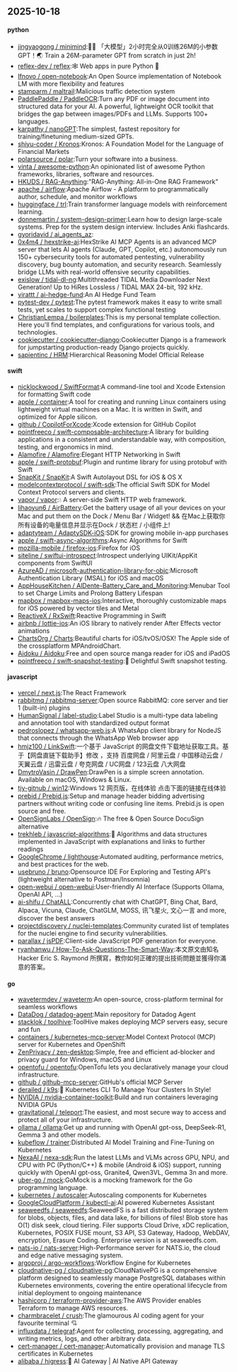 ## 2025-10-18

#### python
* [jingyaogong / minimind](https://github.com/jingyaogong/minimind):🚀🚀 「大模型」2小时完全从0训练26M的小参数GPT！🌏 Train a 26M-parameter GPT from scratch in just 2h!
* [reflex-dev / reflex](https://github.com/reflex-dev/reflex):🕸️ Web apps in pure Python 🐍
* [lfnovo / open-notebook](https://github.com/lfnovo/open-notebook):An Open Source implementation of Notebook LM with more flexibility and features
* [stamparm / maltrail](https://github.com/stamparm/maltrail):Malicious traffic detection system
* [PaddlePaddle / PaddleOCR](https://github.com/PaddlePaddle/PaddleOCR):Turn any PDF or image document into structured data for your AI. A powerful, lightweight OCR toolkit that bridges the gap between images/PDFs and LLMs. Supports 100+ languages.
* [karpathy / nanoGPT](https://github.com/karpathy/nanoGPT):The simplest, fastest repository for training/finetuning medium-sized GPTs.
* [shiyu-coder / Kronos](https://github.com/shiyu-coder/Kronos):Kronos: A Foundation Model for the Language of Financial Markets
* [polarsource / polar](https://github.com/polarsource/polar):Turn your software into a business.
* [vinta / awesome-python](https://github.com/vinta/awesome-python):An opinionated list of awesome Python frameworks, libraries, software and resources.
* [HKUDS / RAG-Anything](https://github.com/HKUDS/RAG-Anything):"RAG-Anything: All-in-One RAG Framework"
* [apache / airflow](https://github.com/apache/airflow):Apache Airflow - A platform to programmatically author, schedule, and monitor workflows
* [huggingface / trl](https://github.com/huggingface/trl):Train transformer language models with reinforcement learning.
* [donnemartin / system-design-primer](https://github.com/donnemartin/system-design-primer):Learn how to design large-scale systems. Prep for the system design interview. Includes Anki flashcards.
* [gyoridavid / ai_agents_az](https://github.com/gyoridavid/ai_agents_az):
* [0x4m4 / hexstrike-ai](https://github.com/0x4m4/hexstrike-ai):HexStrike AI MCP Agents is an advanced MCP server that lets AI agents (Claude, GPT, Copilot, etc.) autonomously run 150+ cybersecurity tools for automated pentesting, vulnerability discovery, bug bounty automation, and security research. Seamlessly bridge LLMs with real-world offensive security capabilities.
* [exislow / tidal-dl-ng](https://github.com/exislow/tidal-dl-ng):Multithreaded TIDAL Media Downloader Next Generation! Up to HiRes Lossless / TIDAL MAX 24-bit, 192 kHz.
* [virattt / ai-hedge-fund](https://github.com/virattt/ai-hedge-fund):An AI Hedge Fund Team
* [pytest-dev / pytest](https://github.com/pytest-dev/pytest):The pytest framework makes it easy to write small tests, yet scales to support complex functional testing
* [ChristianLempa / boilerplates](https://github.com/ChristianLempa/boilerplates):This is my personal template collection. Here you'll find templates, and configurations for various tools, and technologies.
* [cookiecutter / cookiecutter-django](https://github.com/cookiecutter/cookiecutter-django):Cookiecutter Django is a framework for jumpstarting production-ready Django projects quickly.
* [sapientinc / HRM](https://github.com/sapientinc/HRM):Hierarchical Reasoning Model Official Release

#### swift
* [nicklockwood / SwiftFormat](https://github.com/nicklockwood/SwiftFormat):A command-line tool and Xcode Extension for formatting Swift code
* [apple / container](https://github.com/apple/container):A tool for creating and running Linux containers using lightweight virtual machines on a Mac. It is written in Swift, and optimized for Apple silicon.
* [github / CopilotForXcode](https://github.com/github/CopilotForXcode):Xcode extension for GitHub Copilot
* [pointfreeco / swift-composable-architecture](https://github.com/pointfreeco/swift-composable-architecture):A library for building applications in a consistent and understandable way, with composition, testing, and ergonomics in mind.
* [Alamofire / Alamofire](https://github.com/Alamofire/Alamofire):Elegant HTTP Networking in Swift
* [apple / swift-protobuf](https://github.com/apple/swift-protobuf):Plugin and runtime library for using protobuf with Swift
* [SnapKit / SnapKit](https://github.com/SnapKit/SnapKit):A Swift Autolayout DSL for iOS & OS X
* [modelcontextprotocol / swift-sdk](https://github.com/modelcontextprotocol/swift-sdk):The official Swift SDK for Model Context Protocol servers and clients.
* [vapor / vapor](https://github.com/vapor/vapor):💧 A server-side Swift HTTP web framework.
* [lihaoyun6 / AirBattery](https://github.com/lihaoyun6/AirBattery):Get the battery usage of all your devices on your Mac and put them on the Dock / Menu Bar / Widget! && 在Mac上获取你所有设备的电量信息并显示在Dock / 状态栏 / 小组件上!
* [adaptyteam / AdaptySDK-iOS](https://github.com/adaptyteam/AdaptySDK-iOS):SDK for growing mobile in-app purchases
* [apple / swift-async-algorithms](https://github.com/apple/swift-async-algorithms):Async Algorithms for Swift
* [mozilla-mobile / firefox-ios](https://github.com/mozilla-mobile/firefox-ios):Firefox for iOS
* [siteline / swiftui-introspect](https://github.com/siteline/swiftui-introspect):Introspect underlying UIKit/AppKit components from SwiftUI
* [AzureAD / microsoft-authentication-library-for-objc](https://github.com/AzureAD/microsoft-authentication-library-for-objc):Microsoft Authentication Library (MSAL) for iOS and macOS
* [AppHouseKitchen / AlDente-Battery_Care_and_Monitoring](https://github.com/AppHouseKitchen/AlDente-Battery_Care_and_Monitoring):Menubar Tool to set Charge Limits and Prolong Battery Lifespan
* [mapbox / mapbox-maps-ios](https://github.com/mapbox/mapbox-maps-ios):Interactive, thoroughly customizable maps for iOS powered by vector tiles and Metal
* [ReactiveX / RxSwift](https://github.com/ReactiveX/RxSwift):Reactive Programming in Swift
* [airbnb / lottie-ios](https://github.com/airbnb/lottie-ios):An iOS library to natively render After Effects vector animations
* [ChartsOrg / Charts](https://github.com/ChartsOrg/Charts):Beautiful charts for iOS/tvOS/OSX! The Apple side of the crossplatform MPAndroidChart.
* [Aidoku / Aidoku](https://github.com/Aidoku/Aidoku):Free and open source manga reader for iOS and iPadOS
* [pointfreeco / swift-snapshot-testing](https://github.com/pointfreeco/swift-snapshot-testing):📸 Delightful Swift snapshot testing.

#### javascript
* [vercel / next.js](https://github.com/vercel/next.js):The React Framework
* [rabbitmq / rabbitmq-server](https://github.com/rabbitmq/rabbitmq-server):Open source RabbitMQ: core server and tier 1 (built-in) plugins
* [HumanSignal / label-studio](https://github.com/HumanSignal/label-studio):Label Studio is a multi-type data labeling and annotation tool with standardized output format
* [pedroslopez / whatsapp-web.js](https://github.com/pedroslopez/whatsapp-web.js):A WhatsApp client library for NodeJS that connects through the WhatsApp Web browser app
* [hmjz100 / LinkSwift](https://github.com/hmjz100/LinkSwift):一个基于 JavaScript 的网盘文件下载地址获取工具。基于【网盘直链下载助手】修改 ，支持 百度网盘 / 阿里云盘 / 中国移动云盘 / 天翼云盘 / 迅雷云盘 / 夸克网盘 / UC网盘 / 123云盘 八大网盘
* [DmytroVasin / DrawPen](https://github.com/DmytroVasin/DrawPen):DrawPen is a simple screen annotation. Available on macOS, Windows & Linux.
* [tjy-gitnub / win12](https://github.com/tjy-gitnub/win12):Windows 12 网页版，在线体验 点击下面的链接在线体验
* [prebid / Prebid.js](https://github.com/prebid/Prebid.js):Setup and manage header bidding advertising partners without writing code or confusing line items. Prebid.js is open source and free.
* [OpenSignLabs / OpenSign](https://github.com/OpenSignLabs/OpenSign):🔥 The free & Open Source DocuSign alternative
* [trekhleb / javascript-algorithms](https://github.com/trekhleb/javascript-algorithms):📝 Algorithms and data structures implemented in JavaScript with explanations and links to further readings
* [GoogleChrome / lighthouse](https://github.com/GoogleChrome/lighthouse):Automated auditing, performance metrics, and best practices for the web.
* [usebruno / bruno](https://github.com/usebruno/bruno):Opensource IDE For Exploring and Testing API's (lightweight alternative to Postman/Insomnia)
* [open-webui / open-webui](https://github.com/open-webui/open-webui):User-friendly AI Interface (Supports Ollama, OpenAI API, ...)
* [ai-shifu / ChatALL](https://github.com/ai-shifu/ChatALL):Concurrently chat with ChatGPT, Bing Chat, Bard, Alpaca, Vicuna, Claude, ChatGLM, MOSS, 讯飞星火, 文心一言 and more, discover the best answers
* [projectdiscovery / nuclei-templates](https://github.com/projectdiscovery/nuclei-templates):Community curated list of templates for the nuclei engine to find security vulnerabilities.
* [parallax / jsPDF](https://github.com/parallax/jsPDF):Client-side JavaScript PDF generation for everyone.
* [ryanhanwu / How-To-Ask-Questions-The-Smart-Way](https://github.com/ryanhanwu/How-To-Ask-Questions-The-Smart-Way):本文原文由知名 Hacker Eric S. Raymond 所撰寫，教你如何正確的提出技術問題並獲得你滿意的答案。

#### go
* [wavetermdev / waveterm](https://github.com/wavetermdev/waveterm):An open-source, cross-platform terminal for seamless workflows
* [DataDog / datadog-agent](https://github.com/DataDog/datadog-agent):Main repository for Datadog Agent
* [stacklok / toolhive](https://github.com/stacklok/toolhive):ToolHive makes deploying MCP servers easy, secure and fun
* [containers / kubernetes-mcp-server](https://github.com/containers/kubernetes-mcp-server):Model Context Protocol (MCP) server for Kubernetes and OpenShift
* [ZenPrivacy / zen-desktop](https://github.com/ZenPrivacy/zen-desktop):Simple, free and efficient ad-blocker and privacy guard for Windows, macOS and Linux
* [opentofu / opentofu](https://github.com/opentofu/opentofu):OpenTofu lets you declaratively manage your cloud infrastructure.
* [github / github-mcp-server](https://github.com/github/github-mcp-server):GitHub's official MCP Server
* [derailed / k9s](https://github.com/derailed/k9s):🐶 Kubernetes CLI To Manage Your Clusters In Style!
* [NVIDIA / nvidia-container-toolkit](https://github.com/NVIDIA/nvidia-container-toolkit):Build and run containers leveraging NVIDIA GPUs
* [gravitational / teleport](https://github.com/gravitational/teleport):The easiest, and most secure way to access and protect all of your infrastructure.
* [ollama / ollama](https://github.com/ollama/ollama):Get up and running with OpenAI gpt-oss, DeepSeek-R1, Gemma 3 and other models.
* [kubeflow / trainer](https://github.com/kubeflow/trainer):Distributed AI Model Training and Fine-Tuning on Kubernetes
* [NexaAI / nexa-sdk](https://github.com/NexaAI/nexa-sdk):Run the latest LLMs and VLMs across GPU, NPU, and CPU with PC (Python/C++) & mobile (Android & iOS) support, running quickly with OpenAI gpt-oss, Granite4, Qwen3VL, Gemma 3n and more.
* [uber-go / mock](https://github.com/uber-go/mock):GoMock is a mocking framework for the Go programming language.
* [kubernetes / autoscaler](https://github.com/kubernetes/autoscaler):Autoscaling components for Kubernetes
* [GoogleCloudPlatform / kubectl-ai](https://github.com/GoogleCloudPlatform/kubectl-ai):AI powered Kubernetes Assistant
* [seaweedfs / seaweedfs](https://github.com/seaweedfs/seaweedfs):SeaweedFS is a fast distributed storage system for blobs, objects, files, and data lake, for billions of files! Blob store has O(1) disk seek, cloud tiering. Filer supports Cloud Drive, xDC replication, Kubernetes, POSIX FUSE mount, S3 API, S3 Gateway, Hadoop, WebDAV, encryption, Erasure Coding. Enterprise version is at seaweedfs.com.
* [nats-io / nats-server](https://github.com/nats-io/nats-server):High-Performance server for NATS.io, the cloud and edge native messaging system.
* [argoproj / argo-workflows](https://github.com/argoproj/argo-workflows):Workflow Engine for Kubernetes
* [cloudnative-pg / cloudnative-pg](https://github.com/cloudnative-pg/cloudnative-pg):CloudNativePG is a comprehensive platform designed to seamlessly manage PostgreSQL databases within Kubernetes environments, covering the entire operational lifecycle from initial deployment to ongoing maintenance
* [hashicorp / terraform-provider-aws](https://github.com/hashicorp/terraform-provider-aws):The AWS Provider enables Terraform to manage AWS resources.
* [charmbracelet / crush](https://github.com/charmbracelet/crush):The glamourous AI coding agent for your favourite terminal 💘
* [influxdata / telegraf](https://github.com/influxdata/telegraf):Agent for collecting, processing, aggregating, and writing metrics, logs, and other arbitrary data.
* [cert-manager / cert-manager](https://github.com/cert-manager/cert-manager):Automatically provision and manage TLS certificates in Kubernetes
* [alibaba / higress](https://github.com/alibaba/higress):🤖 AI Gateway | AI Native API Gateway

